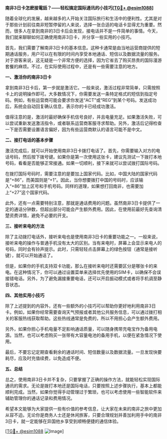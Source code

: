 **南非3日卡怎麽接電話？——轻松搞定国际通讯的小技巧[[TG💪+ @esim1088](https://t.me/s/esim1088)]**

随着全球化的发展，越来越多的人开始关注国际旅行和生活中的便利性。尤其是对于那些计划前往南非短暂停留的人来说，选择一张合适的电话卡显得尤为重要。然而，很多人在拿到南非的3日卡后会发现，接电话并不是一件简单的事情。今天，我们就来聊聊如何正确使用南非3日卡，并分享一些实用的小技巧。

首先，我们需要了解南非3日卡的基本信息。这种卡通常是由当地运营商提供的短期通话服务，用户可以在有限的时间内享受本地通话、短信以及数据流量的服务。对于游客来说，这无疑是一个非常方便的选择，因为它省去了购买昂贵的国际漫游套餐的麻烦。不过，在实际使用过程中，还是有一些需要注意的地方。

**一、激活你的南非3日卡**

拿到南非3日卡后，第一步就是激活它。一般来说，激活过程非常简单，只需按照卡上的说明操作即可。大多数情况下，你需要发送一条特定格式的短信到指定号码。例如，有些运营商可能会要求你发送“ACT”或“REG”到某个号码。发送成功后，系统会自动回复确认信息，表示你的卡已经成功激活。

值得注意的是，激活时最好确保手机信号良好，并且电量充足。如果激活失败，可以尝试重新发送激活指令，或者联系运营商客服寻求帮助。另外，激活后记得检查一下是否需要设置语言偏好，因为有些运营商默认的语言可能不是中文。

**二、接打电话的基本步骤**

激活完成后，就可以开始使用南非3日卡拨打电话了。首先，你需要输入对方的电话号码，然后按下拨号键。如果你是第一次使用这张卡，建议先测试一下拨打本地号码，看看是否能够正常接通。如果一切顺利，接下来就可以尝试拨打国际号码。

在拨打国际号码时，需要注意的是要加上国家代码。比如，中国大陆的国家代码是“+86”，而美国则是“+1”。因此，当你想要拨打中国的号码时，应该输入“+86”加上区号和手机号码。同样的道理，如果想打回南非，也需要加上“+27”这个国家代码。

此外，还有一点需要特别注意，那就是通话费用的问题。虽然南非3日卡提供了一定的通话分钟数，但超出部分可能会产生额外费用。因此，在使用前最好先查询清楚资费详情，避免不必要的开支。

**三、接听来电的方法**

除了主动拨打电话外，接听来电也是使用南非3日卡的重要功能之一。一般来说，接听来电的操作与普通手机没有太大的区别。当有来电时，屏幕上会显示来电人的号码，同时会有铃声提示。此时，只需轻轻点击屏幕上的绿色按钮（通常是接听键），就可以开始通话了。

但是，如果你的手机支持双卡功能，那么在接听来电时还需要区分是哪张卡的来电。在这种情况下，你可以通过设置菜单来选择优先使用的SIM卡，以确保不会误接错电话。另外，为了避免漏接重要电话，还可以开启振动模式或者将手机调至静音状态。

**四、其他实用小技巧**

除了上述提到的内容外，还有一些额外的小技巧可以帮助你更好地利用南非3日卡。例如，如果你经常需要查询天气预报或者其他公共服务信息，可以通过拨打相关的客服热线获取帮助。这些热线通常是免费的，所以不用担心会产生额外费用。

另外，如果你担心手机电量不足影响通话质量，可以随身携带充电宝作为备用电源。当然，也可以考虑购买一张带有大容量电池的备用手机，以便在紧急情况下使用。

最后，不要忘记定期查看剩余的通话时间、短信数量以及数据流量。一旦发现快要耗尽，应及时充值续费，以免造成不便。

**五、总结**

总之，使用南非3日卡并不复杂，只要掌握了正确的操作方法，就能轻松实现国际通讯的需求。无论是拨打本地还是国际电话，只要按照上述步骤执行，基本上都能顺利完成。当然，如果你觉得手动管理过于繁琐，也可以考虑使用一些智能软件来辅助管理你的通话记录和费用情况。

希望本文能够为大家提供一些有价值的参考信息，让大家在未来的南非之旅中更加从容不迫。无论你是商务人士还是休闲旅客，只要合理规划并善加利用手中的南非3日卡，就一定能够在异国他乡享受到顺畅便捷的通信体验。

[[TG💪+ @esim1088](https://t.me/s/esim1088) ![Image](https://i.postimg.cc/4NQfJmqS/Snipaste-2025-05-13-00-14-12.png)]